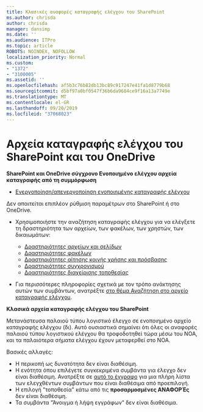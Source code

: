 ```yaml
---
title: Κλασικές αναφορές καταγραφής ελέγχου του SharePoint
ms.author: chrisda
author: chrisda
manager: dansimp
ms.date: ''
ms.audience: ITPro
ms.topic: article
ROBOTS: NOINDEX, NOFOLLOW
localization_priority: Normal
ms.custom:
- "1372"
- "3100005"
ms.assetid: ''
ms.openlocfilehash: af5b3c76b82db13bc89c917247e41fa1d8779b68
ms.sourcegitcommit: d5bf97a0bf0547f36b6da9684ce9f16a13a7749e
ms.translationtype: MT
ms.contentlocale: el-GR
ms.lasthandoff: 09/20/2019
ms.locfileid: "37068023"
---
```

# <a name="sharepoint-and-onedrive-audit-logs"></a>Αρχεία καταγραφής ελέγχου του SharePoint και του OneDrive

**SharePoint και OneDrive σύγχρονο Ενοποιημένο ελέγχου αρχεία καταγραφής από τη συμμόρφωση**

- [Ενεργοποίηση/απενεργοποίηση ενοποιημένης καταγραφής ελέγχου](https://docs.microsoft.com/office365/securitycompliance/turn-audit-log-search-on-or-off) 

Δεν απαιτείται επιπλέον ρύθμιση παραμέτρων στο SharePoint ή στο OneDrive.

- Χρησιμοποιήστε την αναζήτηση καταγραφής ελέγχου για να ελέγξετε τη δραστηριότητα των αρχείων, των φακέλων, των χρηστών, των δικαιωμάτων:

    - [Δραστηριότητες αρχείων και σελίδων](https://docs.microsoft.com/office365/securitycompliance/search-the-audit-log-in-security-and-compliance)
    - [Δραστηριότητες φακέλων](https://docs.microsoft.com/office365/securitycompliance/search-the-audit-log-in-security-and-compliance#folder-activities)
    - [Δραστηριότητες αίτησης κοινής χρήσης και πρόσβασης](https://docs.microsoft.com/office365/securitycompliance/search-the-audit-log-in-security-and-compliance#sharing-and-access-request-activities)
    - [Δραστηριότητες συγχρονισμού](https://docs.microsoft.com/office365/securitycompliance/search-the-audit-log-in-security-and-compliance#synchronization-activities)
    - [Δραστηριότητες διαχείρισης τοποθεσίας](https://docs.microsoft.com/office365/securitycompliance/search-the-audit-log-in-security-and-compliance#site-administration-activities)
- Για περισσότερες πληροφορίες σχετικά με τον τρόπο ανάκτησης αυτών των συμβάντων, ανατρέξτε [στο θέμα Αναζήτηση στο αρχείο καταγραφής ελέγχου](https://docs.microsoft.com/office365/securitycompliance/search-the-audit-log-in-security-and-compliance#search-the-audit-log).

**Κλασικά αρχεία καταγραφής ελέγχου του SharePoint**

Μετανάστευσα παλαιού τύπου λογιστικό έλεγχο σε ενοποιημένο αρχείο καταγραφής ελέγχου (δι). Αυτό ουσιαστικά σημαίνει ότι όλες οι αναφορές παλαιού τύπου λογιστικού ελέγχου θα τροφοδοτηθεί τώρα μέσω του ΝΟΑ, και τα παλαιότερα σήματα ελέγχου έχουν μεταφερθεί στο ΝΟΑ.

Βασικές αλλαγές:

- Η περικοπή ως δυνατότητα δεν είναι διαθέσιμη.
- Η ενότητα όπου επιλέγετε συγκεκριμένα συμβάντα για έλεγχο δεν είναι διαθέσιμη. Ανατρέξτε σε [αυτό το έγγραφο](https://docs.microsoft.com/office365/securitycompliance/search-the-audit-log-in-security-and-compliance) για μια πλήρη λίστα των ελεγχθέντων συμβάντων που είναι διαθέσιμα από προεπιλογή.
- Η επιλογή "τοποθεσία" κάτω από τις **προσαρμοσμένες ΑΝΑΦΟΡΈς** δεν είναι διαθέσιμη. 
- Τα συμβάντα "Άνοιγμα ή λήψη εγγράφων" δεν είναι διαθέσιμα. 

